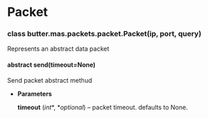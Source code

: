 # Packet


### class butter.mas.packets.packet.Packet(ip, port, query)
Represents an abstract data packet


#### abstract send(timeout=None)
Send packet abstract methud


* **Parameters**

    **timeout** (*int**, **optional*) – packet timeout. defaults to None.
